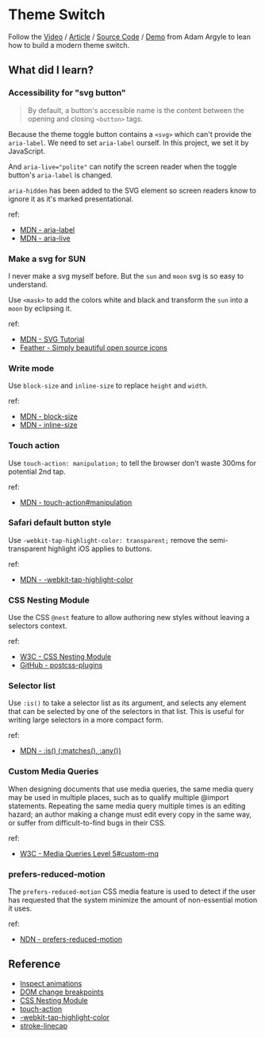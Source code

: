 # Theme Switch

Follow the [Video](https://www.youtube.com/watch?v=kZiS1QStIWc&ab_channel=GoogleChromeDevelopers) / [Article](https://web.dev/building-a-theme-switch-component/) / [Source Code](https://github.com/argyleink/gui-challenges/tree/main/theme-switch) / [Demo](https://gui-challenges.web.app/theme-switch/dist/) from Adam Argyle to lean how to build a modern theme switch.

## What did I learn?

### Accessibility for "svg button"

> By default, a button's accessible name is the content between the opening and closing `<button>` tags.

Because the theme toggle button contains a `<svg>` which can't provide the `aria-label`. We need to set `aria-label` ourself. In this project, we set it by JavaScript.

And `aria-live="polite"` can notify the screen reader when the toggle button's `aria-label` is changed.

`aria-hidden` has been added to the SVG element so screen readers know to ignore it as it's marked presentational.

ref:

- [MDN - aria-label](https://developer.mozilla.org/en-US/docs/Web/Accessibility/ARIA/Attributes/aria-label)
- [MDN - aria-live](https://developer.mozilla.org/en-US/docs/Web/Accessibility/ARIA/Attributes/aria-live)

### Make a svg for SUN

I never make a svg myself before. But the `sun` and `moon` svg is so easy to understand.

Use `<mask>` to add the colors white and black and transform the `sun` into a `moon` by eclipsing it.

ref:

- [MDN - SVG Tutorial](https://developer.mozilla.org/en-US/docs/Web/SVG/Tutorial)
- [Feather - Simply beautiful open source icons](https://feathericons.com/)

### Write mode

Use `block-size` and `inline-size` to replace `height` and `width`.

ref:

- [MDN - block-size](https://developer.mozilla.org/en-US/docs/Web/CSS/block-size)
- [MDN - inline-size](https://developer.mozilla.org/en-US/docs/Web/CSS/inline-size)

### Touch action

Use `touch-action: manipulation;` to tell the browser don't waste 300ms for potential 2nd tap.

ref:

- [MDN - touch-action#manipulation](https://developer.mozilla.org/en-US/docs/Web/CSS/touch-action#manipulation)

### Safari default button style

Use `-webkit-tap-highlight-color: transparent;` remove the semi-transparent highlight iOS applies to buttons.

ref:

- [MDN - -webkit-tap-highlight-color](https://developer.mozilla.org/en-US/docs/Web/CSS/-webkit-tap-highlight-color)

### CSS Nesting Module

Use the CSS `@nest` feature to allow authoring new styles without leaving a selectors context.

ref:

- [W3C - CSS Nesting Module](https://www.w3.org/TR/css-nesting-1/)
- [GitHub - postcss-plugins](https://github.com/csstools/postcss-plugins/tree/main/plugins/postcss-nesting)

### Selector list

Use `:is()` to take a selector list as its argument, and selects any element that can be selected by one of the selectors in that list. This is useful for writing large selectors in a more compact form.

ref:

- [MDN - :is() (:matches(), :any())](https://developer.mozilla.org/en-US/docs/Web/CSS/:is)

### Custom Media Queries

When designing documents that use media queries, the same media query may be used in multiple places, such as to qualify multiple @import statements. Repeating the same media query multiple times is an editing hazard; an author making a change must edit every copy in the same way, or suffer from difficult-to-find bugs in their CSS.

ref:

- [W3C - Media Queries Level 5#custom-mq](https://www.w3.org/TR/mediaqueries-5/#custom-mq)

### prefers-reduced-motion

The `prefers-reduced-motion` CSS media feature is used to detect if the user has requested that the system minimize the amount of non-essential motion it uses.

ref:

- [NDN - prefers-reduced-motion](https://developer.mozilla.org/en-US/docs/Web/CSS/@media/prefers-reduced-motion)

## Reference

- [Inspect animations](https://developer.chrome.com/docs/devtools/css/animations/)
- [DOM change breakpoints](https://developer.chrome.com/docs/devtools/javascript/breakpoints/#dom)
- [CSS Nesting Module](https://www.w3.org/TR/css-nesting-1/)
- [touch-action](https://developer.mozilla.org/en-US/docs/Web/CSS/touch-action)
- [-webkit-tap-highlight-color](https://developer.mozilla.org/en-US/docs/Web/CSS/-webkit-tap-highlight-color)
- [stroke-linecap](https://developer.mozilla.org/en-US/docs/Web/SVG/Attribute/stroke-linecap)
